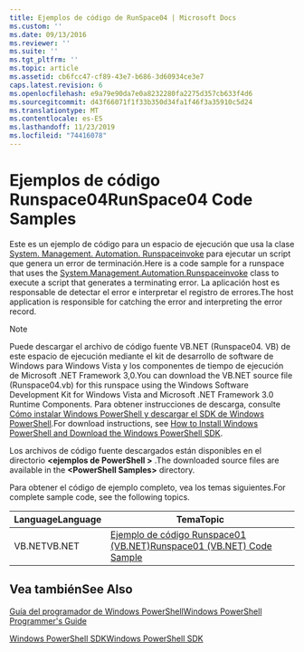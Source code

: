 ```yaml
---
title: Ejemplos de código de RunSpace04 | Microsoft Docs
ms.custom: ''
ms.date: 09/13/2016
ms.reviewer: ''
ms.suite: ''
ms.tgt_pltfrm: ''
ms.topic: article
ms.assetid: cb6fcc47-cf89-43e7-b686-3d60934ce3e7
caps.latest.revision: 6
ms.openlocfilehash: e9a79e90da7e0a8232280fa2275d357cb633f4d6
ms.sourcegitcommit: d43f66071f1f33b350d34fa1f46f3a35910c5d24
ms.translationtype: MT
ms.contentlocale: es-ES
ms.lasthandoff: 11/23/2019
ms.locfileid: "74416078"
---
```

# <a name="runspace04-code-samples"></a><span data-ttu-id="f6bb3-102">Ejemplos de código Runspace04</span><span class="sxs-lookup"><span data-stu-id="f6bb3-102">RunSpace04 Code Samples</span></span>

<span data-ttu-id="f6bb3-103">Este es un ejemplo de código para un espacio de ejecución que usa la clase [System. Management. Automation. Runspaceinvoke](/dotnet/api/System.Management.Automation.RunspaceInvoke) para ejecutar un script que genera un error de terminación.</span><span class="sxs-lookup"><span data-stu-id="f6bb3-103">Here is a code sample for a runspace that uses the [System.Management.Automation.Runspaceinvoke](/dotnet/api/System.Management.Automation.RunspaceInvoke) class to execute a script that generates a terminating error.</span></span> <span data-ttu-id="f6bb3-104">La aplicación host es responsable de detectar el error e interpretar el registro de errores.</span><span class="sxs-lookup"><span data-stu-id="f6bb3-104">The host application is responsible for catching the error and interpreting the error record.</span></span>

> [!NOTE]
> <span data-ttu-id="f6bb3-105">Puede descargar el archivo de código fuente VB.NET (Runspace04. VB) de este espacio de ejecución mediante el kit de desarrollo de software de Windows para Windows Vista y los componentes de tiempo de ejecución de Microsoft .NET Framework 3,0.</span><span class="sxs-lookup"><span data-stu-id="f6bb3-105">You can download the VB.NET source file (Runspace04.vb) for this runspace using the Windows Software Development Kit for Windows Vista and Microsoft .NET Framework 3.0 Runtime Components.</span></span> <span data-ttu-id="f6bb3-106">Para obtener instrucciones de descarga, consulte [Cómo instalar Windows PowerShell y descargar el SDK de Windows PowerShell](/powershell/scripting/developer/installing-the-windows-powershell-sdk).</span><span class="sxs-lookup"><span data-stu-id="f6bb3-106">For download instructions, see [How to Install Windows PowerShell and Download the Windows PowerShell SDK](/powershell/scripting/developer/installing-the-windows-powershell-sdk).</span></span>
>
> <span data-ttu-id="f6bb3-107">Los archivos de código fuente descargados están disponibles en el directorio **\<ejemplos de PowerShell >** .</span><span class="sxs-lookup"><span data-stu-id="f6bb3-107">The downloaded source files are available in the **\<PowerShell Samples>** directory.</span></span>

<span data-ttu-id="f6bb3-108">Para obtener el código de ejemplo completo, vea los temas siguientes.</span><span class="sxs-lookup"><span data-stu-id="f6bb3-108">For complete sample code, see the following topics.</span></span>

|<span data-ttu-id="f6bb3-109">Language</span><span class="sxs-lookup"><span data-stu-id="f6bb3-109">Language</span></span>|<span data-ttu-id="f6bb3-110">Tema</span><span class="sxs-lookup"><span data-stu-id="f6bb3-110">Topic</span></span>|
|--------------|-----------|
|<span data-ttu-id="f6bb3-111">VB.NET</span><span class="sxs-lookup"><span data-stu-id="f6bb3-111">VB.NET</span></span>|[<span data-ttu-id="f6bb3-112">Ejemplo de código Runspace01 (VB.NET)</span><span class="sxs-lookup"><span data-stu-id="f6bb3-112">Runspace01 (VB.NET) Code Sample</span></span>](./runspace01-vb-net-code-sample.md)|

## <a name="see-also"></a><span data-ttu-id="f6bb3-113">Vea también</span><span class="sxs-lookup"><span data-stu-id="f6bb3-113">See Also</span></span>

[<span data-ttu-id="f6bb3-114">Guía del programador de Windows PowerShell</span><span class="sxs-lookup"><span data-stu-id="f6bb3-114">Windows PowerShell Programmer's Guide</span></span>](./windows-powershell-programmer-s-guide.md)

[<span data-ttu-id="f6bb3-115">Windows PowerShell SDK</span><span class="sxs-lookup"><span data-stu-id="f6bb3-115">Windows PowerShell SDK</span></span>](../windows-powershell-reference.md)
